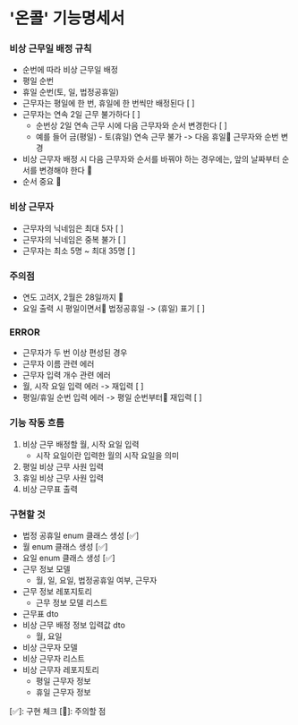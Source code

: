 # '온콜' 기능명세서

### 비상 근무일 배정 규칙
- 순번에 따라 비상 근무일 배정
- 평일 순번
- 휴일 순번(토, 일, 법정공휴일)
- 근무자는 평일에 한 번, 휴일에 한 번씩만 배정된다 [ ]
- 근무자는 연속 2일 근무 불가하다 [ ]
  - 순번상 2일 연속 근무 시에 다음 근무자와 순서 변경한다 [ ]
  - 예를 들어 금(평일) - 토(휴일) 연속 근무 불가 -> 다음 휴일🚨 근무자와 순번 변경
- 비상 근무자 배정 시 다음 근무자와 순서를 바꿔야 하는 경우에는, 앞의 날짜부터 순서를 변경해야 한다 🚨
- 순서 중요 🚨

### 비상 근무자 
- 근무자의 닉네임은 최대 5자 [ ]
- 근무자의 닉네임은 중복 불가 [ ]
- 근무자는 최소 5명 ~ 최대 35명 [ ]

### 주의점
- 연도 고려X, 2월은 28일까지 🚨
- 요일 출력 시 평일이면서🚨 법정공휴일 -> (휴일) 표기 [ ]

### ERROR
- 근무자가 두 번 이상 편성된 경우
- 근무자 이름 관련 에러
- 근무자 입력 개수 관련 에러
- 월, 시작 요일 입력 에러 -> 재입력 [ ]
- 평일/휴일 순번 입력 에러 -> 평일 순번부터🚨 재입력 [ ]

### 기능 작동 흐름
1) 비상 근무 배정할 월, 시작 요일 입력
   - 시작 요일이란 입력한 월의 시작 요일을 의미
2) 평일 비상 근무 사원 입력
3) 휴일 비상 근무 사원 입력
4) 비상 근무표 출력

### 구현할 것
- 법정 공휴일 enum 클래스 생성 [✅]
- 월 enum 클래스 생성 [✅]
- 요일 enum 클래스 생성 [✅]
- 근무 정보 모델
  - 월, 일, 요일, 법정공휴일 여부, 근무자
- 근무 정보 레포지토리
  - 근무 정보 모델 리스트
- 근무표 dto
- 비상 근무 배정 정보 입력값 dto
  - 월, 요일
- 비상 근무자 모델
- 비상 근무자 리스트
- 비상 근무자 레포지토리
  - 평일 근무자 정보
  - 휴일 근무자 정보


[✅]: 구현 체크
[🚨]: 주의할 점
